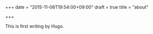 +++
date = "2015-11-06T19:54:00+09:00"
draft = true
title = "about"

+++

This is first writing by Hugo.
